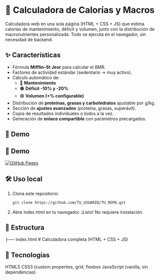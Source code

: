 # 🧮 Calculadora de Calorías y Macros

Calculadora web en una sola página (HTML + CSS + JS) que estima calorías de mantenimiento, déficit y volumen, junto con la distribución de macronutrientes personalizada. Todo se ejecuta en el navegador, sin necesidad de backend.

## ✨ Características
- Fórmula **Mifflin–St Jeor** para calcular el BMR.
- Factores de actividad estándar (sedentario → muy activo).
- Cálculo automático de:
  - 🔵 **Mantenimiento**
  - 🟠 **Déficit -10% y -20%**
  - 🟢 **Volumen (+% configurable)**
- Distribución de **proteínas, grasas y carbohidratos** ajustable por g/kg.
- Sección de **ajustes avanzados** (proteína, grasas, superávit).
- Copia de resultados individuales o todos a la vez.
- Generación de **enlace compartible** con parámetros precargados.

## 🚀 Demo
## 🚀 Demo

[![GitHub Pages](https://img.shields.io/badge/Live%20Demo-GitHub%20Pages-4f8cff?logo=github&logoColor=white)](https://afuentesl05.github.io/afuentesl05.calculadora-macros.io/)


## 🛠️ Uso local
1. Clona este repositorio:
   ```bash
   git clone https://github.com/TU_USUARIO/TU_REPO.git
2. Abre index.html en tu navegador.
¡Listo! No requiere instalación.

## 📂 Estructura
├── index.html   # Calculadora completa (HTML + CSS + JS)

## 📖 Tecnologías
HTML5
CSS3 (custom properties, grid, flexbox
JavaScript (vanilla, sin dependencias)



